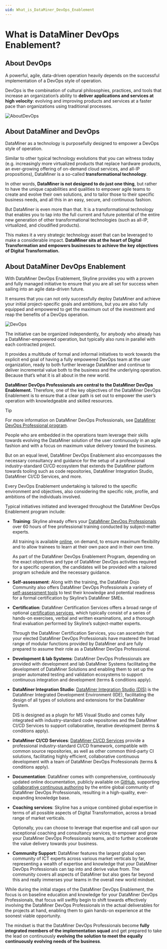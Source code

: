 ```yaml
---
uid: What_is_DataMiner_DevOps_Enablement
---
```


# What is DataMiner DevOps Enablement?

## About DevOps

A powerful, agile, data-driven operation heavily depends on the successful implementation of a DevOps style of operation.

DevOps is the combination of cultural philosophies, practices, and tools that increase an organization’s ability to **deliver applications and services at high velocity**: evolving and improving products and services at a faster pace than organizations using traditional processes.

![AboutDevOps](~/dataminer-overview/images/About_DevOps.png)

## About DataMiner and DevOps

DataMiner as a technology is purposefully designed to empower a DevOps style of operation.

Similar to other typical technology evolutions that you can witness today (e.g. increasingly more virtualized products that replace hardware products, an ever-growing offering of on-demand cloud services, and all-IP propositions), DataMiner is a so-called **transformational technology**.

In other words, **DataMiner is not designed to do just one thing**, but rather to have the unique capabilities and qualities to empower agile teams to create and evolve their own solutions, and to tailor those to their specific business needs, and all this in an easy, secure, and continuous fashion.

But DataMiner is even more than that. It is a transformational technology that enables you to tap into the full current and future potential of the entire new generation of other transformational technologies (such as all-IP, virtualized, and cloudified products).

This makes it a very strategic technology asset that can be leveraged to make a considerable impact. **DataMiner sits at the heart of Digital Transformation and empowers businesses to achieve the key objectives of Digital Transformation.**

## About DataMiner DevOps Enablement

With DataMiner DevOps Enablement, Skyline provides you with a proven and fully managed initiative to ensure that you are all set for success when sailing into an agile data-driven future.

It ensures that you can not only successfully deploy DataMiner and achieve your initial project-specific goals and ambitions, but you are also fully equipped and empowered to get the maximum out of the investment and reap the benefits of a DevOps operation.

![DevOps](~/dataminer-overview/images/DevOpsEnablement.png)

The initiative can be organized independently, for anybody who already has a DataMiner-empowered operation, but typically also runs in parallel with each contracted project.

It provides a multitude of formal and informal initiatives to work towards the explicit end goal of having a fully empowered DevOps team at the user organization, ready to both further leverage DataMiner and continue to deliver incremental value both to the business and the underlying operation. Because that’s what it is all about in the new world.

**DataMiner DevOps Professionals are central to the DataMiner DevOps Enablement.** Therefore, one of the key objectives of the DataMiner DevOps Enablement is to ensure that a clear path is set out to empower the user’s operation with knowledgeable and skilled resources.

> [!TIP]
> For more information on DataMiner DevOps Professionals, see [DataMiner DevOps Professional program](xref:DataMiner_Devops_Professionals).

People who are embedded in the operations team leverage their skills towards evolving the DataMiner solution of the user continuously in an agile fashion and with a focus on maximum value delivery toward the business.

But on an equal level, DataMiner DevOps Enablement also encompasses the necessary consultancy and guidance for the setup of a professional industry-standard CI/CD ecosystem that extends the DataMiner platform towards tooling such as code repositories, DataMiner Integration Studio, DataMiner CI/CD Services, and more.

Every DevOps Enablement undertaking is tailored to the specific environment and objectives, also considering the specific role, profile, and ambitions of the individuals involved.

Typical initiatives initiated and leveraged throughout the DataMiner DevOps Enablement program include:

- **Training**: Skyline already offers your [DataMiner DevOps Professionals](xref:DataMiner_Devops_Professionals) over 60 hours of free professional training conducted by subject-matter experts.

  All training is available [online](https://community.dataminer.services/learning/courses/), on demand, to ensure maximum flexibility and to allow trainees to learn at their own pace and in their own time.

  As part of the DataMiner DevOps Enablement Program, depending on the exact objectives and type of DataMiner DevOps activities required for a specific operation, the candidates will be provided with a tailored program schedule and the necessary guidance.

- **Self-assessment**: Along with the training, the DataMiner Dojo Community also offers DataMiner DevOps Professionals a variety of [self-assessment tools](https://community.dataminer.services/learning/quizzes/) to test their knowledge and potential readiness for a formal certification by Skyline’s DataMiner SMEs.

- **Certification**: DataMiner Certification Services offers a broad range of optional [certification services](xref:Overview_Training_certification), which typically consist of a series of hands-on exercises, verbal and written examinations, and a thorough final evaluation performed by Skyline’s subject-matter experts.

  Through the DataMiner Certification Services, you can ascertain that your elected DataMiner DevOps Professionals have mastered the broad range of modular functions provided by DataMiner and are fully prepared to assume their role as a DataMiner DevOps Professional.

- **Development & lab Systems**: DataMiner DevOps Professionals are provided with development and lab DataMiner Systems facilitating the development of DataMiner Solutions and enabling them to set up the proper automated testing and validation ecosystems to support continuous integration and development (terms & conditions apply).

- **DataMiner Integration Studio**: [DataMiner Integration Studio (DIS)](xref:DIS) is the DataMiner Integrated Development Environment (IDE), facilitating the design of all types of solutions and extensions for the DataMiner System.

  DIS is designed as a plugin for MS Visual Studio and comes fully integrated with industry-standard code repositories and the DataMiner CI/CD Services to support collaborative, iterative development (terms & conditions apply).

- **DataMiner CI/CD Services**: [DataMiner CI/CD Services](xref:DevelopmentWithCICD) provide a professional industry-standard CI/CD framework, compatible with common source repositories, as well as other common third-party CI solutions, facilitating highly efficient, collaborative continuous development with a team of DataMiner DevOps Professionals (terms & conditions apply).

- **Documentation**: DataMiner comes with comprehensive, continuously updated online documentation, publicly available on [GitHub](https://github.com/SkylineCommunications/dataminer-docs), supporting [collaborative continuous authoring](xref:contributing) by the entire global community of DataMiner DevOps Professionals, resulting in a high-quality, ever-expanding knowledge base.

- **Coaching services**: Skyline has a unique combined global expertise in terms of all possible aspects of Digital Transformation, across a broad range of market verticals.

  Optionally, you can choose to leverage that expertise and call upon our exceptional coaching and consultancy services, to empower and grow your DataMiner DevOps Professionals teams, and to further accelerate the value delivery towards your business.

- **Community Support**: DataMiner features the largest global open community of ICT experts across various market verticals by far, representing a wealth of expertise and knowledge that your DataMiner DevOps Professionals can tap into and derive value from. The community covers all aspects of DataMiner but also goes far beyond this and really immerses your teams in the overall new world mindset.

While during the initial stages of the DataMiner DevOps Enablement, the focus is on baseline education and knowledge for your DataMiner DevOps Professionals, that focus will swiftly begin to shift towards effectively involving the DataMiner DevOps Professionals in the actual deliverables for the projects at hand, enabling them to gain hands-on experience at the soonest viable opportunity.

The mindset is that the DataMiner DevOps Professionals become **fully integrated members of the implementation squad** and get prepared to take the lead on continuously **evolving the solution to meet the equally continuously evolving needs of the business**.
